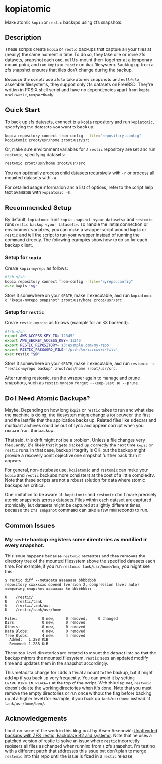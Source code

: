 # kopiatomic

Make atomic `kopia` or `restic` backups using zfs snapshots.

## Description

These scripts create `kopia` or `restic` backups that capture all your files at (nearly) the same moment in time.
To do so, they take one or more zfs datasets, snapshot each one, `nullfs`-mount them together at a temporary mount point, and run `kopia` or `restic` on that filesystem.
Backing up from a zfs snapshot ensures that files don't change during the backup.

Because the scripts use zfs to take atomic snapshots and `nullfs` to assemble filesystems, they support only zfs datasets on FreeBSD.
They're written in POSIX shell script and have no dependencies apart from `kopia` and `restic`, respectively.

## Quick Start

To back up zfs datasets, connect to a `kopia` repository and run `kopiatomic`, specifying the datasets you want to back up:

```sh
kopia repository connect from-config --file="repository.config"
kopiatomic zroot/usr/home zroot/usr/src
```

Or, make sure environment variables for a `restic` repository are set and run `restomic`, specifying datasets:

```sh
restomic zroot/usr/home zroot/usr/src
```

You can optionally process child datasets recursively with `-r` or process all mounted datasets with `-a`.

For detailed usage information and a list of options, refer to the script help text available with `kopiatomic -h`.

## Recommended Setup

By default, `kopiatomic` runs `kopia snapshot <your datasets>` and `restomic` runs `restic backup <your datasets>`.
To handle the initial connection or environment variables, you can make a wrapper script around `kopia` or `restic` and tell the script to run your wrapper instead of running the command directly.
The following examples show how to do so for each backup client.

### Setup for `kopia`
Create `kopia-myrepo` as follows:

```sh
#!/bin/sh
kopia repository connect from-config --file="myrepo.config"
exec kopia "$@"
```

Store it somewhere on your `$PATH`, make it executable, and run `kopiatomic -c "kopia-myrepo snapshot" zroot/usr/home zroot/usr/src`

### Setup for `restic`

Create `restic-myrepo` as follows (example for an S3 backend).

```sh
#!/bin/sh
export AWS_ACCESS_KEY_ID='12345'
export AWS_SECRET_ACCESS_KEY='12345'
export RESTIC_REPOSITORY='s3:example.com/my-repo'
export RESTIC_PASSWORD_FILE='/path/to/password/file'
exec restic "$@"
```

Store it somewhere on your `$PATH`, make it executable, and run `restomic -c "restic-myrepo backup" zroot/usr/home zroot/usr/src`.

After running restomic, run the wrapper again to manage and prune snapshots, such as `restic-myrepo forget --keep-last 10 --prune`.

## Do I Need Atomic Backups?

Maybe.
Depending on how long `kopia` or `restic` takes to run and what else the machine is doing, the filesystem might change a lot between the first and the last file that the application backs up.
Related files like sidecars and multipart archives could be out of sync and appear corrupt when you restore from the backup.

That said, this drift might not be a problem.
Unless a file changes very frequently, it's likely that it gets backed up correctly the next time `kopia` or `restic` runs.
In that case, backup integrity is OK, but the backup might provide a recovery point objective one snapshot further back than it appears.

For general, non-database use, `kopiatomic` and `restomic` can make your `kopia` and `restic` backups more consistent at the cost of a little complexity.
Note that these scripts are not a robust solution for data where atomic backups are critical.

One limitation to be aware of: `kopiatomic` and `restomic` don't make precisely atomic snapshots across datasets.
Files within each dataset are captured atomically, but datasets might be captured at slightly different times, because the `zfs snapshot` command can take a few milliseconds to run.

## Common Issues

### My `restic` backup registers some directories as modified in every snapshot.

This issue happens because `restomic` recreates and then removes the directory tree of the mounted filesystem above the specified datasets each time.
For example, if you run `restomic tank/usr/home/ben`, you might see this:

```console
$ restic diff --metadata aaaaaaaa bbbbbbbb
repository xxxxxxxx opened (version 2, compression level auto)
comparing snapshot aaaaaaaa to bbbbbbbb:

U    /restic/
U    /restic/tank
U    /restic/tank/usr
U    /restic/tank/usr/home

Files:           0 new,     0 removed,     0 changed
Dirs:            0 new,     0 removed
Others:          0 new,     0 removed
Data Blobs:      0 new,     0 removed
Tree Blobs:      4 new,     4 removed
  Added:   1.288 KiB
  Removed: 1.288 KiB
```

These top-level directories are created to mount the dataset into so that the backup mirrors the mounted filesystem.
`restic` sees an updated modify time and updates them in the snapshot accordingly.

This metadata change for adds a trivial amount to the backup, but it might add up if you back up very frequently.
You can avoid it by setting `LEAVE_DIRS_IN_PLACE=1` at the top of the script.
With this flag set, `restomic` doesn't delete the working directories when it's done.
Note that you must remove the empty directories or run once without the flag before backing up at a higher level (for example, if you back up `tank/usr/home` instead of `tank/usr/home/ben/`.

## Acknowledgements

I built on some of the work in this blog post by Arsen Arsenović: [Unattended backups with ZFS, restic, Backblaze B2 and systemd](https://www.aarsen.me/posts/2022-02-15-sweet-unattended-backups.html).
Note that he uses a patched version of restic to solve an issue where `restic` incorrectly registers all files as changed when running from a zfs snapshot.
I'm testing with a different patch that addresses this issue but don't plan to merge `restomic` into this repo until the issue is fixed in a `restic` release.
